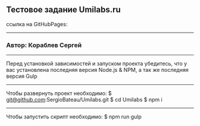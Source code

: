 ## Тестовое задание Umilabs.ru ##
ссылка на GitHubPages: 
***
### Автор: Кораблев Сергей ###
***
Перед установкой зависимостей и запуском проекта убедитесь, что у вас установлена последняя версия Node.js & NPM, а так же последняя версия Gulp
***
Чтобы развернуть проект необходимо:
$ git@github.com:SergioBateau/Umilabs.git
$ cd Umilabs
$ npm i
***
Чтобы запустить скрипт необходимо:
$ npm run gulp